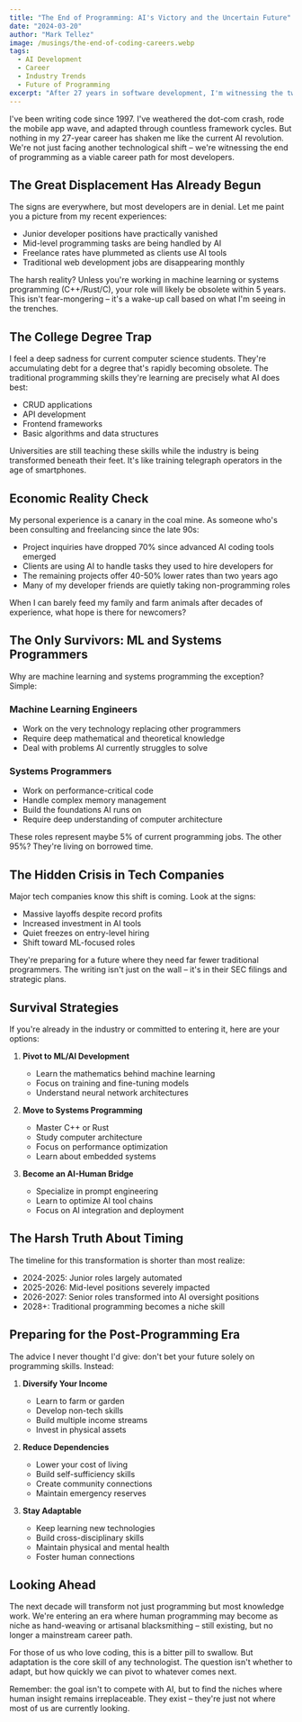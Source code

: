 ```yaml
---
title: "The End of Programming: AI's Victory and the Uncertain Future"
date: "2024-03-20"
author: "Mark Tellez"
image: /musings/the-end-of-coding-careers.webp
tags: 
  - AI Development
  - Career
  - Industry Trends
  - Future of Programming
excerpt: "After 27 years in software development, I'm witnessing the twilight of traditional programming careers. Unless you're in ML or systems programming, AI is rapidly making our profession obsolete. It's time for some hard truths about our industry's future."
---
```


I've been writing code since 1997. I've weathered the dot-com crash, rode the mobile app wave, and adapted through countless framework cycles. But nothing in my 27-year career has shaken me like the current AI revolution. We're not just facing another technological shift – we're witnessing the end of programming as a viable career path for most developers.

## The Great Displacement Has Already Begun

The signs are everywhere, but most developers are in denial. Let me paint you a picture from my recent experiences:

- Junior developer positions have practically vanished
- Mid-level programming tasks are being handled by AI
- Freelance rates have plummeted as clients use AI tools
- Traditional web development jobs are disappearing monthly

The harsh reality? Unless you're working in machine learning or systems programming (C++/Rust/C), your role will likely be obsolete within 5 years. This isn't fear-mongering – it's a wake-up call based on what I'm seeing in the trenches.

## The College Degree Trap

I feel a deep sadness for current computer science students. They're accumulating debt for a degree that's rapidly becoming obsolete. The traditional programming skills they're learning are precisely what AI does best:

- CRUD applications
- API development
- Frontend frameworks
- Basic algorithms and data structures

Universities are still teaching these skills while the industry is being transformed beneath their feet. It's like training telegraph operators in the age of smartphones.

## Economic Reality Check

My personal experience is a canary in the coal mine. As someone who's been consulting and freelancing since the late 90s:

- Project inquiries have dropped 70% since advanced AI coding tools emerged
- Clients are using AI to handle tasks they used to hire developers for
- The remaining projects offer 40-50% lower rates than two years ago
- Many of my developer friends are quietly taking non-programming roles

When I can barely feed my family and farm animals after decades of experience, what hope is there for newcomers?

## The Only Survivors: ML and Systems Programmers

Why are machine learning and systems programming the exception? Simple:

### Machine Learning Engineers
- Work on the very technology replacing other programmers
- Require deep mathematical and theoretical knowledge
- Deal with problems AI currently struggles to solve

### Systems Programmers
- Work on performance-critical code
- Handle complex memory management
- Build the foundations AI runs on
- Require deep understanding of computer architecture

These roles represent maybe 5% of current programming jobs. The other 95%? They're living on borrowed time.

## The Hidden Crisis in Tech Companies

Major tech companies know this shift is coming. Look at the signs:

- Massive layoffs despite record profits
- Increased investment in AI tools
- Quiet freezes on entry-level hiring
- Shift toward ML-focused roles

They're preparing for a future where they need far fewer traditional programmers. The writing isn't just on the wall – it's in their SEC filings and strategic plans.

## Survival Strategies

If you're already in the industry or committed to entering it, here are your options:

1. **Pivot to ML/AI Development**
   - Learn the mathematics behind machine learning
   - Focus on training and fine-tuning models
   - Understand neural network architectures

2. **Move to Systems Programming**
   - Master C++ or Rust
   - Study computer architecture
   - Focus on performance optimization
   - Learn about embedded systems

3. **Become an AI-Human Bridge**
   - Specialize in prompt engineering
   - Learn to optimize AI tool chains
   - Focus on AI integration and deployment

## The Harsh Truth About Timing

The timeline for this transformation is shorter than most realize:

- 2024-2025: Junior roles largely automated
- 2025-2026: Mid-level positions severely impacted
- 2026-2027: Senior roles transformed into AI oversight positions
- 2028+: Traditional programming becomes a niche skill

## Preparing for the Post-Programming Era

The advice I never thought I'd give: don't bet your future solely on programming skills. Instead:

1. **Diversify Your Income**
   - Learn to farm or garden
   - Develop non-tech skills
   - Build multiple income streams
   - Invest in physical assets

2. **Reduce Dependencies**
   - Lower your cost of living
   - Build self-sufficiency skills
   - Create community connections
   - Maintain emergency reserves

3. **Stay Adaptable**
   - Keep learning new technologies
   - Build cross-disciplinary skills
   - Maintain physical and mental health
   - Foster human connections


## Looking Ahead

The next decade will transform not just programming but most knowledge work. We're entering an era where human programming may become as niche as hand-weaving or artisanal blacksmithing – still existing, but no longer a mainstream career path.

For those of us who love coding, this is a bitter pill to swallow. But adaptation is the core skill of any technologist. The question isn't whether to adapt, but how quickly we can pivot to whatever comes next.

Remember: the goal isn't to compete with AI, but to find the niches where human insight remains irreplaceable. They exist – they're just not where most of us are currently looking. 